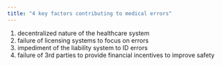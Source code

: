 ```yaml
---
title: "4 key factors contributing to medical errors"
---
```

1. decentralized nature of the healthcare system
2. failure of licensing systems to focus on errors
3. impediment of the liability system to ID errors
4. failure of 3rd parties to provide financial incentives to improve safety

